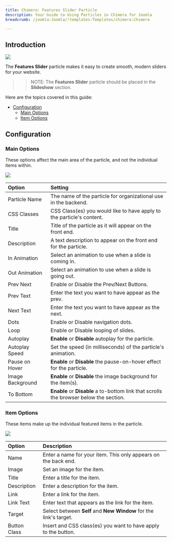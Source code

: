 ```yaml
---
title: Chimera: Features Slider Particle
description: Your Guide to Using Particles in Chimera for Joomla
breadcrumb: /joomla:Joomla/!templates:Templates/chimera:Chimera

---
```


## Introduction

![](assets/particle_featuresslider1.png)

The **Features Slider** particle makes it easy to create smooth, modern sliders for your website.

>> NOTE: The **Features Slider** particle should be placed in the **Slideshow** section.

Here are the topics covered in this guide:

* [Configuration](#configuration)
    - [Main Options](#main-options)
    - [Item Options](#item-options)

## Configuration

### Main Options 

These options affect the main area of the particle, and not the individual items within.

![](assets/particle_featuresslider2.png) 

| Option           | Setting                                                                                |
| :-----           | :-----                                                                                 |
| Particle Name    | The name of the particle for organizational use in the backend.                        |
| CSS Classes      | CSS Class(es) you would like to have apply to the particle's content.                  |
| Title            | Title of the particle as it will appear on the front end.                              |
| Description      | A text description to appear on the front end for the particle.                        |
| In Animation     | Select an animation to use when a slide is coming in.                                  |
| Out Animation    | Select an animation to use when a slide is going out.                                  |
| Prev Next        | Enable or Disable the Prev/Next Buttons.                                               |
| Prev Text        | Enter the text you want to have appear as the prev.                                    |
| Next Text        | Enter the text you want to have appear as the next.                                    |
| Dots             | Enable or Disable navigation dots.                                                     |
| Loop             | Enable or Disable looping of slides.                                                   |
| Autoplay         | **Enable** or **Disable** autoplay for the particle.                                   |
| Autoplay Speed   | Set the speed (in milliseconds) of the particle's animation.                           |
| Pause on Hover   | **Enable** or **Disable** the pause-on-hover effect for the particle.                  |
| Image Background | **Enable** or **Disable** the image background for the item(s).                        |
| To Bottom        | **Enable** or **Disable** a to-bottom link that scrolls the browser below the section. |

### Item Options

These items make up the individual featured items in the particle.

![](assets/particle_featuresslider3.png)

| Option       | Description                                                       |
| :-----       | :-----                                                            |
| Name         | Enter a name for your item. This only appears on the back end.    |
| Image        | Set an image for the item.                                        |
| Title        | Enter a title for the item.                                       |
| Description  | Enter a description for the item.                                 |
| Link         | Enter a link for the item.                                        |
| Link Text    | Enter text that appears as the link for the item.                 |
| Target       | Select between **Self** and **New Window** for the link's target. |
| Button Class | Insert and CSS class(es) you want to have apply to the button.    |

